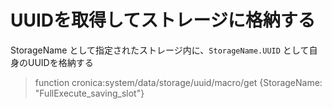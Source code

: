 
# UUIDを取得してストレージに格納する

StorageName として指定されたストレージ内に、`StorageName.UUID` として自身のUUIDを格納する
> function cronica:system/data/storage/uuid/macro/get {StorageName: "FullExecute_saving_slot"}
